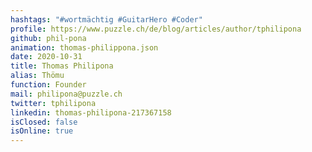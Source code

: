 ```yaml
---
hashtags: "#wortmächtig #GuitarHero #Coder"
profile: https://www.puzzle.ch/de/blog/articles/author/tphilipona
github: phil-pona
animation: thomas-philippona.json
date: 2020-10-31
title: Thomas Philipona
alias: Thömu
function: Founder
mail: philipona@puzzle.ch
twitter: tphilipona
linkedin: thomas-philipona-217367158
isClosed: false
isOnline: true
---
```

